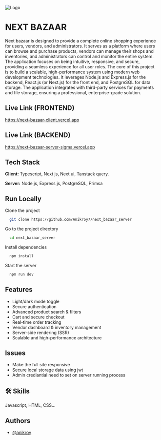 
![Logo](https://pbs.twimg.com/profile_images/1565710214019444737/if82cpbS_400x400.jpg)


# NEXT BAZAAR

Next bazaar is designed to provide a complete online shopping experience for users, vendors, and administrators. It serves as a platform where users can browse and purchase products, vendors can manage their shops and inventories, and administrators can control and monitor the entire system. The application focuses on being intuitive, responsive, and secure, providing a seamless experience for all user roles. The core of this project is to build a scalable, high-performance system using modern web development technologies. It leverages Node.js and Express.js for the backend, React.js (or Next.js) for the front end, and PostgreSQL for data storage. The application integrates with third-party services for payments and file storage, ensuring a professional, enterprise-grade solution.

## Live Link (FRONTEND)

https://next-bazaar-client.vercel.app


## Live Link (BACKEND)

https://next-bazaar-server-sigma.vercel.app
## Tech Stack

**Client:** Typescript, Next js, Next ui, Tanstack query.

**Server:** Node js, Express js, PostgreSQL, Primsa


## Run Locally

Clone the project

```bash
  git clone https://github.com/Anikroy7/next_bazaar_server
```

Go to the project directory

```bash
  cd next_bazaar_server
```

Install dependencies

```bash
  npm install
```

Start the server

```bash
  npm run dev
```


## Features

- Light/dark mode toggle
- Secure authentication
- Advanced product search & filters
- Cart and secure checkout
- Real-time order tracking
- Vendor dashboard & inventory management
- Server-side rendering (SSR)
- Scalable and high-performance architecture

## Issues

- Make the full site responsive
- Secure local storage data using jwt
- Admin crediantial need to set on server running process 


## 🛠 Skills
Javascript, HTML, CSS...




## Authors

- [@anikroy](https://github.com/Anikroy7)


